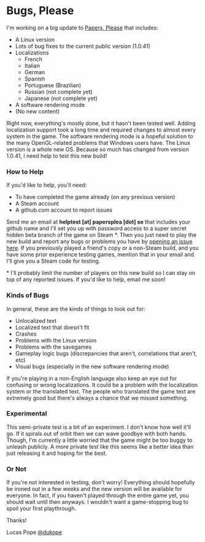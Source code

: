 Bugs, Please
============

I'm working on a big update to [Papers, Please](http://papersplea.se) that includes:

- A Linux version
- Lots of bug fixes to the current public version (1.0.41)
- Localizations
    - French
    - Italian
    - German
    - Spanish
    - Portuguese (Brazilian)
    - Russian (not complete yet)
    - Japanese (not complete yet)
- A software rendering mode
- (No new content)

Right now, everything's mostly done, but it hasn't been tested well. Adding localization support took a long time and required changes to almost every system in the game. The software rendering mode is a hopeful solution to the many OpenGL-related problems that Windows users have. The Linux version is a whole new OS. Because so much has changed from version 1.0.41, I need help to test this new build!

### How to Help

If you'd like to help, you'll need:
- To have completed the game already (on any previous version)
- A Steam account
- A github.com account to report issues

Send me an email at **helptest [at] papersplea [dot] se** that includes your github name and I'll set you up with password access to a super secret hidden beta branch of the game on Steam \*. Then you just need to play the new build and report any bugs or problems you have by [opening an issue here](https://github.com/dukope/BugsPlease/issues). If you previously played a friend's copy or a non-Steam build, and you have some prior experience testing games, mention that in your email and I'll give you a Steam code for testing.

\* I'll probably limit the number of players on this new build so I can stay on top of any reported issues. If you'd like to help, email me soon!

### Kinds of Bugs

In general, these are the kinds of things to look out for:
- Unlocalized text
- Localized text that doesn't fit
- Crashes
- Problems with the Linux version
- Problems with the savegames
- Gameplay logic bugs (discrepancies that aren't, correlations that aren't, etc)
- Visual bugs (especially in the new software rendering mode)

If you're playing in a non-English language also keep an eye out for confusing or wrong localizations. It could be a problem with the localization system or the translated text. The people who translated the game text are extremely good but there's always a chance that we missed something.

### Experimental

This semi-private test is a bit of an experiment. I don't know how well it'll go. If it spirals out of orbit then we can wave goodbye with both hands. Though, I'm currently a little worried that the game might be too buggy to unleash publicly. A more private test like this seems like a better idea than just releasing it and hoping for the best.

### Or Not

If you're not interested in testing, don't worry! Everything should hopefully be ironed out in a few weeks and the new version will be available for everyone. In fact, if you haven't played through the entire game yet, you should wait until then anyways. I wouldn't want a game-stopping bug to spoil your first playthrough.


Thanks!

Lucas Pope
  [@dukope](https://twitter.com/dukope)
